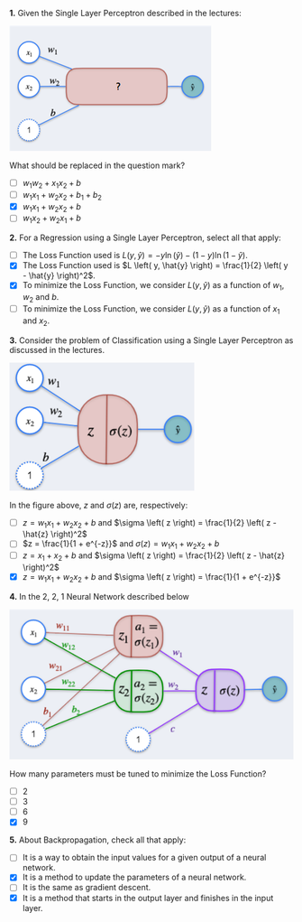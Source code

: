 **1.** Given the Single Layer Perceptron described in the lectures:

![missing](images/C2_W3_Practice-Quiz_1.png)

What should be replaced in the question mark?
- [ ] $w_1w_2 + x_1x_2 + b$
- [ ] $w_1x_1 + w_2x_2 + b_1 + b_2$
- [x] $w_1x_1 + w_2x_2 + b$
- [ ] $w_1x_2 + w_2x_1 + b$

**2.** For a Regression using a Single Layer Perceptron, select all that apply:
- [ ] The Loss Function used is $L \left( y, \hat{y} \right) = -y \ln \left( \hat{y} \right) - \left( 1 - y \right) \ln \left( 1 - \hat{y} \right)$.
- [x] The Loss Function used is $L \left( y, \hat{y} \right) = \frac{1}{2} \left( y - \hat{y} \right)^2$.
- [x] To minimize the Loss Function, we consider $L \left( y, \hat{y} \right)$ as a function of $w_1, w_2$ and $b$.
- [ ] To minimize the Loss Function, we consider $L \left( y, \hat{y} \right)$ as a function of $x_1$ and $x_2$.

**3.** Consider the problem of Classification using a Single Layer Perceptron as discussed in the lectures.

![missing](images/C2_W3_Practice-Quiz_2.png)

In the figure above, $z$ and $\sigma \left( z \right)$ are, respectively:
- [ ] $z = w_1x_1 + w_2x_2 + b$ and $\sigma \left( z \right) = \frac{1}{2} \left( z - \hat{z} \right)^2$
- [ ] $z = \frac{1}{1 + e^{-z}}$ and $\sigma \left( z \right) = w_1x_1 + w_2x_2 + b$
- [ ] $z = x_1 + x_2 + b$ and $\sigma \left( z \right) = \frac{1}{2} \left( z - \hat{z} \right)^2$
- [x] $z = w_1x_1 + w_2x_2 + b$ and $\sigma \left( z \right) = \frac{1}{1 + e^{-z}}$

**4.** In the 2, 2, 1 Neural Network described below

![missing](images/C2_W3_Practice-Quiz_3.png)

How many parameters must be tuned to minimize the Loss Function?
- [ ] $2$
- [ ] $3$
- [ ] $6$
- [x] $9$

**5.** About Backpropagation, check all that apply:
- [ ] It is a way to obtain the input values for a given output of a neural network.
- [x] It is a method to update the parameters of a neural network.
- [ ] It is the same as gradient descent.
- [x] It is a method that starts in the output layer and finishes in the input layer.
